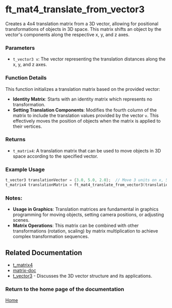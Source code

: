 # ft_mat4_translate_from_vector3
Creates a 4x4 translation matrix from a 3D vector, allowing for positional transformations of objects in 3D space. This matrix shifts an object by the vector's components along the respective x, y, and z axes.

### Parameters
- `t_vector3 v`: The vector representing the translation distances along the x, y, and z axes.

### Function Details
This function initializes a translation matrix based on the provided vector:
- **Identity Matrix**: Starts with an identity matrix which represents no transformation.
- **Setting Translation Components**: Modifies the fourth column of the matrix to include the translation values provided by the vector `v`. This effectively moves the position of objects when the matrix is applied to their vertices.

### Returns
- `t_matrix4`: A translation matrix that can be used to move objects in 3D space according to the specified vector.

### Example Usage
```c
t_vector3 translationVector = {3.0, 5.0, 2.0};  // Move 3 units on x, 5 units on y, 2 units on z
t_matrix4 translationMatrix = ft_mat4_translate_from_vector3(translationVector);
```

### Notes:
- **Usage in Graphics**: Translation matrices are fundamental in graphics programming for moving objects, setting camera positions, or adjusting scenes.
- **Matrix Operations**: This matrix can be combined with other transformations (rotation, scaling) by matrix multiplication to achieve complex transformation sequences.

## Related Documentation
- [t_matrix4](./t_matrix4.md)
- [matrix-doc](../matrix-doc.md)
- [t_vector3](../../vector/vector3/t_vector3.md) - Discusses the 3D vector structure and its applications.

### Return to the home page of the documentation
[Home](../home.md)
